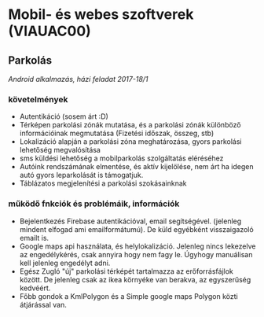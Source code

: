 # Mobil- és webes szoftverek (VIAUAC00)
## Parkolás
*Android alkalmazás, házi feladat 2017-18/1*

### követelmények
- Autentikáció (sosem árt :D)
- Térképen parkolási zónák mutatása, és a parkolási zónák különböző információinak megmutatása (Fizetési időszak, összeg, stb)
- Lokalizáció alapján a parkolási zóna meghatározása, gyors parkolási lehetőség megvalósítása
- sms küldési lehetőség a mobilparkolás szolgáltatás eléréséhez
- Autóink rendszámának elmentése, és aktív kijelölése, nem árt ha idegen autó gyors leparkolását is támogatjuk.
- Táblázatos megjelenítési a parkolási szokásainknak

### működő fnkciók és problémáik, információk
- Bejelentkezés Firebase autentikációval, email segítségével. (jelenleg mindent elfogad ami emailformátumú). De küld egyébként visszaigazoló emailt is.
- Google maps api használata, és helylokalizáció. Jelenleg nincs lekezelve az engedélykérés, csak annyira hogy nem fagy le. Úgyhogy manuálisan kell jelenleg engedélyt adni.
- Egész Zugló "új" parkolási térképét tartalmazza az erőforrásfájlok között. De jelenleg csak az ikea környéke van berakva, az egyszerűség kedvéért.
- Főbb gondok a KmlPolygon és a Simple google maps Polygon közti átjárással van.
